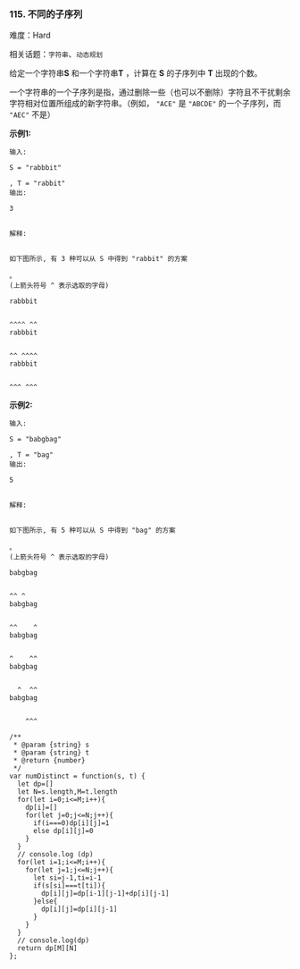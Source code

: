 ### 115. 不同的子序列

难度：Hard

相关话题：`字符串`、`动态规划`

给定一个字符串**S** 和一个字符串**T** ，计算在 **S**  的子序列中 **T**  出现的个数。



一个字符串的一个子序列是指，通过删除一些（也可以不删除）字符且不干扰剩余字符相对位置所组成的新字符串。（例如， `"ACE"` 是 `"ABCDE"` 的一个子序列，而 `"AEC"` 不是）



**示例1:** 





```
输入:

S = "rabbbit"

, T = "rabbit"
输出:

3


解释:


如下图所示, 有 3 种可以从 S 中得到 "rabbit" 的方案

。
(上箭头符号 ^ 表示选取的字母)

rabbbit


^^^^ ^^
rabbbit


^^ ^^^^
rabbbit


^^^ ^^^

```


**示例2:** 





```
输入:

S = "babgbag"

, T = "bag"
输出:

5


解释:


如下图所示, 有 5 种可以从 S 中得到 "bag" 的方案

。 
(上箭头符号 ^ 表示选取的字母)

babgbag


^^ ^
babgbag


^^    ^
babgbag


^    ^^
babgbag


  ^  ^^
babgbag


    ^^^
```



```
/**
 * @param {string} s
 * @param {string} t
 * @return {number}
 */
var numDistinct = function(s, t) {
  let dp=[]
  let N=s.length,M=t.length
  for(let i=0;i<=M;i++){
    dp[i]=[]
    for(let j=0;j<=N;j++){
      if(i===0)dp[i][j]=1
      else dp[i][j]=0
    }
  }
  // console.log (dp)
  for(let i=1;i<=M;i++){
    for(let j=1;j<=N;j++){
      let si=j-1,ti=i-1
      if(s[si]===t[ti]){
        dp[i][j]=dp[i-1][j-1]+dp[i][j-1]
      }else{
        dp[i][j]=dp[i][j-1]
      }
    }
  }
  // console.log(dp)
  return dp[M][N]
};



```

